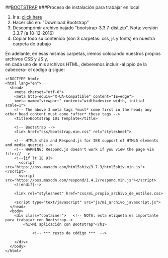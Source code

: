##[BOOTSTRAP](http://getbootstrap.com/)
###Proceso de instalación para trabajar en local
1. Ir a: [click here](http://getbootstrap.com/getting-started/#download)
2. Hacer clic en: "Download Bootstrap"
3. Descomprimir archivo bajado "bootstrap-3.3.7-dist.zip". Nota: versión 3.3.7 (a 18-12-2016)
4. Copiar todo su contenido (son 3 carpetas: css, js y fonts) en nuestra carpeta de trabajo  
  
En adelante, en esas mismas carpetas, iremos colocando nuestros propios archivos CSS y JS y,  
en cada uno de mis archivos HTML, deberemos incluir -al ppio de la cabecera- el código q sigue:

```[HTML]
<!DOCTYPE html>
<html lang="en">
  <head>
    <meta charset="utf-8">
    <meta http-equiv="X-UA-Compatible" content="IE=edge">
    <meta name="viewport" content="width=device-width, initial-scale=1">
    <!-- The above 3 meta tags *must* come first in the head; any other head content must come *after* these tags -->
    <title>Bootstrap 101 Template</title>

    <!-- Bootstrap -->
    <link href="css/bootstrap.min.css" rel="stylesheet">

    <!-- HTML5 shim and Respond.js for IE8 support of HTML5 elements and media queries -->
    <!-- WARNING: Respond.js doesn't work if you view the page via file:// -->
    <!--[if lt IE 9]>
      <script src="https://oss.maxcdn.com/html5shiv/3.7.3/html5shiv.min.js"></script>
      <script src="https://oss.maxcdn.com/respond/1.4.2/respond.min.js"></script>
    <![endif]-->

    <link rel="stylesheet" href="css/mi_propio_archivo_de_estilos.css>

    <script type="text/javascript" src="js/mi_archivo_javascript.js">
  </head>
  <body>
    <div class="container">   <!-- NOTA: esta etiqueta es importante para trabajar con Bootstrap-->
		<h1>Mi aplicación con Bootstrap"</h1>
	
			<!-- *** resto de código ***  -->
	    
    </div>
  </body>
</html>
```


